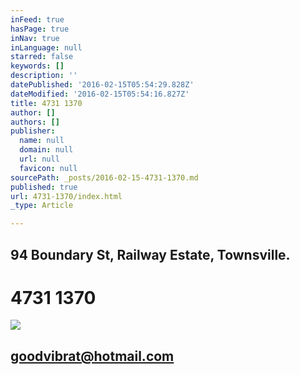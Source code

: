 ```yaml
---
inFeed: true
hasPage: true
inNav: true
inLanguage: null
starred: false
keywords: []
description: ''
datePublished: '2016-02-15T05:54:29.828Z'
dateModified: '2016-02-15T05:54:16.827Z'
title: 4731 1370
author: []
authors: []
publisher:
  name: null
  domain: null
  url: null
  favicon: null
sourcePath: _posts/2016-02-15-4731-1370.md
published: true
url: 4731-1370/index.html
_type: Article

---
```

## 94 Boundary St, Railway Estate, Townsville.

# 4731 1370
![](https://the-grid-user-content.s3-us-west-2.amazonaws.com/b8db9881-035d-4320-a0e3-27fd833d918b.jpg)

## goodvibrat@hotmail.com